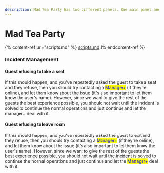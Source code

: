```yaml
---
description: Mad Tea Party has two different panels. One main panel and one side panel.
---
```


# Mad Tea Party

{% content-ref url="scripts.md" %}
[scripts.md](scripts.md)
{% endcontent-ref %}

### Incident Management

#### Guest refusing to take a seat

If this should happen, and you've repeatedly asked the guest to take a seat and they refuse, then you should try contacting a <mark style="color:blue;">Manager+</mark> (if they're online), and let them know about the issue (it's also important to let them know the user's name). However, since we want to give the rest of the guests the best experience possible, you should not wait until the incident is solved to continue the normal operations and just continue and let the manager+ deal with it.

#### Guest refusing to leave room

If this should happen, and you've repeatedly asked the guest to exit and they refuse, then you should try contacting a <mark style="color:blue;">Manager+</mark> (if they're online), and let them know about the issue (it's also important to let them know the user's name). However, since we want to give the rest of the guests the best experience possible, you should not wait until the incident is solved to continue the normal operations and just continue and let the <mark style="color:blue;">Manager+</mark> deal with it.
